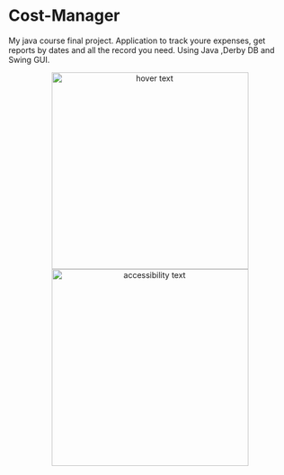 # Cost-Manager

My java course final project.
Application to track youre expenses, get reports by dates and all the record you need.
Using Java ,Derby DB and Swing GUI.

<p align="center">
  <img src="https://pasteboard.co/JOD1yNx.png
" width="350" title="hover text">
  <img src="https://pasteboard.co/JOD1yNx.png
" width="350" alt="accessibility text">
</p>
